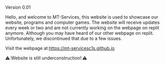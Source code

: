 Version 0.01

Hello, and welcome to MT-Services, this website is used to showcase our website, programs and computer games. The website will receive updates every week or two and are not currently working on the webpage on replit anymore. Although you may have heard of our other webpage on replit. Unfortunately, we discontinued that due to a few issues. 

Visit the webpage at:https://mt-servicesc1s.github.io

⚠️:Website is still underconstruction!:⚠️
